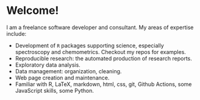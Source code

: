 # Welcome!

I am a freelance software developer and consultant. My areas of expertise include:

* Development of `R` packages supporting science, especially spectroscopy and chemometrics.  Checkout my repos for examples.
* Reproducible research: the automated production of research reports.
* Exploratory data analysis.
* Data management: organization, cleaning.
* Web page creation and maintenance.
* Familiar with R, LaTeX, markdown, html, css, git, Github Actions, some JavaScript skills, some Python.
